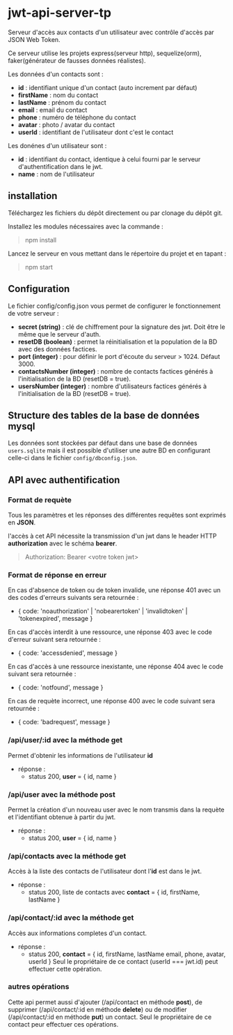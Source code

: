 # jwt-api-server-tp
Serveur d'accès aux contacts d'un utilisateur avec contrôle d'accès par JSON Web Token.

Ce serveur utilise les projets express(serveur http), sequelize(orm), faker(générateur de fausses données réalistes).

Les données d'un contacts sont :
* **id** : identifiant unique d'un contact (auto increment par défaut)
* **firstName** : nom du contact
* **lastName** : prénom du contact
* **email** : email du contact
* **phone** : numéro de téléphone du contact
* **avatar** : photo / avatar du contact
* **userId** : identifiant de l'utilisateur dont c'est le contact

Les donénes d'un utilisateur sont :
* **id** : identifiant du contact, identique à celui fourni par le serveur d'authentification dans le jwt.
* **name** : nom de l'utilisateur


## installation

Téléchargez les fichiers du dépôt directement ou par clonage du dépôt git.

Installez les modules nécessaires avec la commande :
> npm install

Lancez le serveur en vous mettant dans le répertoire du projet et en tapant :
> npm start

## Configuration

Le fichier config/config.json vous permet de configurer le fonctionnement de votre serveur :
 
* **secret (string)** : clé de chiffrement pour la signature des jwt. Doit être le même que le serveur d'auth.
* **resetDB (boolean)** : permet la réinitialisation et la population de la BD avec des données factices.
* **port (integer)** : pour définir le port d'écoute du serveur > 1024. Défaut 3000.
* **contactsNumber (integer)** : nombre de contacts factices générés à l'initialisation de la BD (resetDB = true).
* **usersNumber (integer)** : nombre d'utilisateurs factices générés à l'initialisation de la BD (resetDB = true).

## Structure des tables de la base de données mysql

Les données sont stockées par défaut dans une base de données `users.sqlite` mais il est possible d'utiliser une autre BD en configurant celle-ci dans le fichier `config/dbconfig.json`.

## API avec authentification

### Format de requète

Tous les paramètres et les réponses des différentes requêtes sont exprimés en **JSON**.

l'accès à cet API nécessite la transmission d'un jwt dans le header HTTP **authorization** avec le schéma **bearer**.
> Authorization: Bearer \<votre token jwt>

### Format de réponse en erreur

En cas d'absence de token ou de token invalide, une réponse 401 avec un des codes d'erreurs suivants sera retournée :
* { code: 'noauthorization' | 'nobearertoken' | 'invalidtoken' | 'tokenexpired', message }

En cas d'accès interdit à une ressource, une réponse 403 avec le code d'erreur suivant sera retournée :
* { code: 'accessdenied', message }

En cas d'accès à une ressource inexistante, une réponse 404 avec le code suivant sera retournée :
* { code: 'notfound', message }

En cas de requète incorrect, une réponse 400 avec le code suivant sera retournée :
* { code: 'badrequest', message }

### /api/user/:id avec la méthode get

Permet d'obtenir les informations de l'utilisateur **id**
* réponse : 
    * status 200, **user** = { id, name }

### /api/user avec la méthode post

Permet la création d'un nouveau user avec le nom transmis dans la requète et l'identifiant obtenue à partir du jwt.
* réponse : 
    * status 200, **user** = { id, name }


### /api/contacts avec la méthode get

Accès à la liste des contacts de l'utilisateur dont l'**id** est dans le jwt.
* réponse :
    * status 200, liste de contacts avec **contact** = { id, firstName, lastName }

### /api/contact/:id avec la méthode get

Accès aux informations completes d'un contact.
* réponse :
    * status 200, **contact** = { id, firstName, lastName email, phone, avatar, userId }
Seul le propriétaire de ce contact (userId === jwt.id) peut effectuer cette opération.

### autres opérations

Cette api permet aussi d'ajouter (/api/contact en méthode **post**), de supprimer (/api/contact/:id en méthode **delete**) ou de modifier (/api/contact/:id en méthode **put**) un contact. Seul le propriétaire de ce contact peur effectuer ces opérations.


